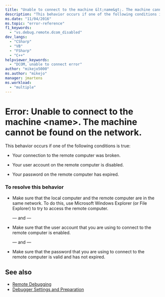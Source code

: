 ```yaml
---
title: "Unable to connect to the machine &lt;name&gt;. The machine cannot be found on the network. | Microsoft Docs"
description: "This behavior occurs if one of the following conditions is true: (1) Your connection to the remote computer was broken. (2) Your user account on the remote computer is disabled. (3) Your password on the remote computer has expired."
ms.date: "11/04/2016"
ms.topic: "error-reference"
f1_keywords:
  - "vs.debug.remote.dcom_disabled"
dev_langs:
  - "CSharp"
  - "VB"
  - "FSharp"
  - "C++"
helpviewer_keywords:
  - "DCOM, unable to connect error"
author: "mikejo5000"
ms.author: "mikejo"
manager: jmartens
ms.workload:
  - "multiple"
---
```

# Error: Unable to connect to the machine &lt;name&gt;. The machine cannot be found on the network.
This behavior occurs if one of the following conditions is true:

- Your connection to the remote computer was broken.

- Your user account on the remote computer is disabled.

- Your password on the remote computer has expired.

### To resolve this behavior

- Make sure that the local computer and the remote computer are in the same network. To do this, use Microsoft Windows Explorer (or File Explorer) to try to access the remote computer.

     — and —

- Make sure that the user account that you are using to connect to the remote computer is enabled.

     — and —

- Make sure that the password that you are using to connect to the remote computer is valid and has not expired.

## See also
- [Remote Debugging](../debugger/remote-debugging.md)
- [Debugger Settings and Preparation](../debugger/debugger-settings-and-preparation.md)
